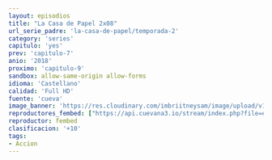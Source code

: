 ```yaml
---
layout: episodios
title: "La Casa de Papel 2x08"
url_serie_padre: 'la-casa-de-papel/temporada-2'
category: 'series'
capitulo: 'yes'
prev: 'capitulo-7'
anio: '2018'
proximo: 'capitulo-9'
sandbox: allow-same-origin allow-forms
idioma: 'Castellano'
calidad: 'Full HD'
fuente: 'cueva'
image_banner: 'https://res.cloudinary.com/imbriitneysam/image/upload/v1546638641/casa-2-banner-min.jpg'
reproductores_fembed: ["https://api.cuevana3.io/stream/index.php?file=ek5lbm9xYWNrS0xYMTZLa2xNbkdvY3ZTb3BtZng4TGp6ZFpobGFMUGtPSFQxYWFYWU1QUDFORGNwcVpnbEplc2xaTnJZSlRTMGViVTBxZGdsdEhPb3RqWGFXWnBtcFNsbHNKMmM0YTJ3THVvd29aaVpjR21vNXpDaFhlSndaYWgwZE5uVmFuRHpkekkwbmVYcHNiR3JaV1lhMlZwbTVxbm5abHlvcUxWMWRMWTNLT1hjTlhHNWMzSQ","Castellano","https://feurl.com/v/4mgy3fzlqpx3mjy","Castellano","https://www.seriemega.site/v/lyg7lcnddr6wjl6","Subtitulado"]
reproductor: fembed
clasificacion: '+10'
tags:
- Accion
---
```












